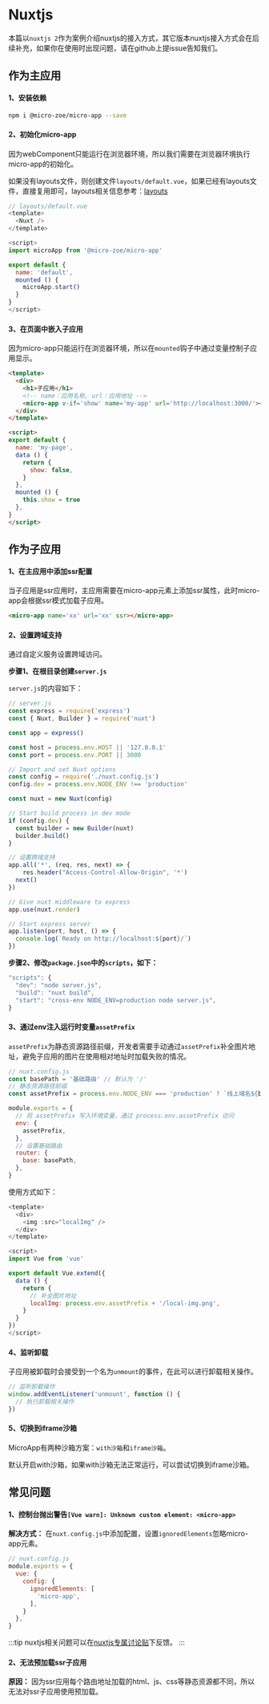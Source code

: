 # Nuxtjs
本篇以`nuxtjs 2`作为案例介绍nuxtjs的接入方式，其它版本nuxtjs接入方式会在后续补充，如果你在使用时出现问题，请在github上提issue告知我们。

## 作为主应用

#### 1、安装依赖
```bash
npm i @micro-zoe/micro-app --save
```

#### 2、初始化micro-app
因为webComponent只能运行在浏览器环境，所以我们需要在浏览器环境执行micro-app的初始化。

如果没有layouts文件，则创建文件`layouts/default.vue`，如果已经有layouts文件，直接复用即可，layouts相关信息参考：[layouts](https://nuxtjs.org/docs/directory-structure/layouts)

```js
// layouts/default.vue
<template>
  <Nuxt />
</template>

<script>
import microApp from '@micro-zoe/micro-app'

export default {
  name: 'default',
  mounted () {
    microApp.start()
  }
}
</script>
```

#### 3、在页面中嵌入子应用
因为micro-app只能运行在浏览器环境，所以在`mounted`钩子中通过变量控制子应用显示。

```html
<template>
  <div>
    <h1>子应用</h1>
    <!-- name：应用名称, url：应用地址 -->
    <micro-app v-if='show' name='my-app' url='http://localhost:3000/'></micro-app>
  </div>
</template>

<script>
export default {
  name: 'my-page',
  data () {
    return {
      show: false,
    }
  },
  mounted () {
    this.show = true
  },
}
</script>
```

## 作为子应用

#### 1、在主应用中添加ssr配置
当子应用是ssr应用时，主应用需要在micro-app元素上添加ssr属性，此时micro-app会根据ssr模式加载子应用。

```html
<micro-app name='xx' url='xx' ssr></micro-app>
```


#### 2、设置跨域支持
通过自定义服务设置跨域访问。

**步骤1、在根目录创建`server.js`**

`server.js`的内容如下：
```js
// server.js
const express = require('express')
const { Nuxt, Builder } = require('nuxt')

const app = express()

const host = process.env.HOST || '127.0.0.1'
const port = process.env.PORT || 3000

// Import and set Nuxt options
const config = require('./nuxt.config.js')
config.dev = process.env.NODE_ENV !== 'production'

const nuxt = new Nuxt(config)

// Start build process in dev mode
if (config.dev) {
  const builder = new Builder(nuxt)
  builder.build()
}

// 设置跨域支持
app.all('*', (req, res, next) => {
	res.header("Access-Control-Allow-Origin", '*')
  next()
})

// Give nuxt middleware to express
app.use(nuxt.render)

// Start express server
app.listen(port, host, () => {
  console.log(`Ready on http://localhost:${port}/`)
})
```

**步骤2、修改`package.json`中的`scripts`，如下：**

```js
"scripts": {
  "dev": "node server.js",
  "build": "nuxt build",
  "start": "cross-env NODE_ENV=production node server.js",
}
```


#### 3、通过env注入运行时变量`assetPrefix`
`assetPrefix`为静态资源路径前缀，开发者需要手动通过`assetPrefix`补全图片地址，避免子应用的图片在使用相对地址时加载失败的情况。

```js
// nuxt.config.js
const basePath = '基础路由' // 默认为 '/'
// 静态资源路径前缀
const assetPrefix = process.env.NODE_ENV === 'production' ? `线上域名${basePath}` : `http://localhost:${process.env.PORT || 3000}${basePath}`

module.exports = {
  // 将 assetPrefix 写入环境变量，通过 process.env.assetPrefix 访问
  env: {
    assetPrefix,
  },
  // 设置基础路由
  router: {
    base: basePath,
  },
}
```

使用方式如下：
```js
<template>
  <div>
    <img :src="localImg" />
  </div>
</template>

<script>
import Vue from 'vue'

export default Vue.extend({
  data () {
    return {
      // 补全图片地址
      localImg: process.env.assetPrefix + '/local-img.png',
    }
  }
})
</script>
```


#### 4、监听卸载
子应用被卸载时会接受到一个名为`unmount`的事件，在此可以进行卸载相关操作。

```js
// 监听卸载操作
window.addEventListener('unmount', function () {
  // 执行卸载相关操作
})
```

#### 5、切换到iframe沙箱
MicroApp有两种沙箱方案：`with沙箱`和`iframe沙箱`。

默认开启with沙箱，如果with沙箱无法正常运行，可以尝试切换到iframe沙箱。



## 常见问题
#### 1、控制台抛出警告`[Vue warn]: Unknown custom element: <micro-app>`
  
**解决方式：** 在`nuxt.config.js`中添加配置，设置`ignoredElements`忽略micro-app元素。
```js
// nuxt.config.js
module.exports = {
  vue: {
    config: {
      ignoredElements: [
        'micro-app',
      ],
    }
  },
}
```


:::tip
nuxtjs相关问题可以在[nuxtjs专属讨论贴](https://github.com/micro-zoe/micro-app/issues/169)下反馈。
:::

#### 2、无法预加载ssr子应用

**原因：** 因为ssr应用每个路由地址加载的html、js、css等静态资源都不同，所以无法对ssr子应用使用预加载。
